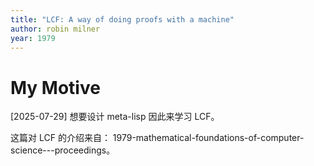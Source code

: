 ```yaml
---
title: "LCF: A way of doing proofs with a machine"
author: robin milner
year: 1979
---
```


# My Motive

[2025-07-29] 想要设计 meta-lisp 因此来学习 LCF。

这篇对 LCF 的介绍来自：
1979-mathematical-foundations-of-computer-science---proceedings。
